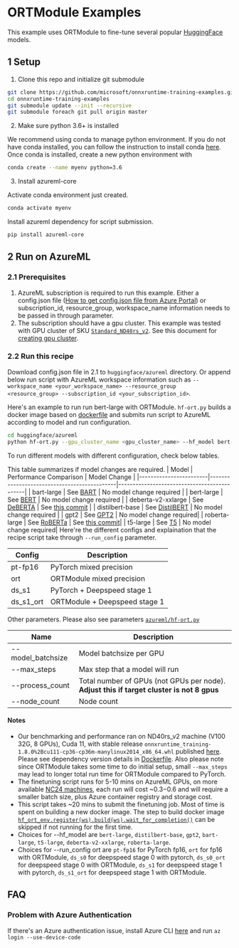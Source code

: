 

# ORTModule Examples
This example uses ORTModule to fine-tune several popular [HuggingFace](https://huggingface.co/) models.

## 1 Setup
1. Clone this repo and initialize git submodule
```bash
git clone https://github.com/microsoft/onnxruntime-training-examples.git
cd onnxruntime-training-examples
git submodule update --init --recursive
git submodule foreach git pull origin master
```
2. Make sure python 3.6+ is installed

We recommend using conda to manage python environment. If you do not have conda installed, you can follow the instruction to install conda [here](https://conda.io/projects/conda/en/latest/user-guide/install/index.html). Once conda is installed, create a new python environment with 
```bash
conda create --name myenv python=3.6
```
3. Install azureml-core

Activate conda environment just created.
```bash
conda activate myenv
```
Install azureml dependency for script submission.
```bash
pip install azureml-core
```
## 2 Run on AzureML
### 2.1 Prerequisites
1. AzureML subscription is required to run this example. Either a config.json file ([How to get config.json file from Azure Portal](https://docs.microsoft.com/en-us/azure/machine-learning/how-to-configure-environment#workspace)) or subscription_id, resource_group, workspace_name information needs to be passed in through parameter.
2. The subscription should have a gpu cluster. This example was tested with GPU cluster of SKU [`Standard_ND40rs_v2`](https://docs.microsoft.com/en-us/azure/virtual-machines/ndv2-series). See this document for [creating gpu cluster](https://docs.microsoft.com/en-us/azure/machine-learning/how-to-create-attach-compute-cluster?tabs=python).
### 2.2 Run this recipe
Download config.json file in 2.1 to `huggingface/azureml` directory. Or append below run script with AzureML workspace information such as `--workspace_name <your_workspace_name> --resource_group 
<resource_group> --subscription_id <your_subscription_id>`.

Here's an example to run run bert-large with ORTModule. `hf-ort.py` builds a docker image based on [dockerfile](docker\Dockerfile) and submits run script to AzureML according to model and run configuration.
```bash
cd huggingface/azureml
python hf-ort.py --gpu_cluster_name <gpu_cluster_name> --hf_model bert-large --run_config ort
```
To run different models with different configuration, check below tables.

This table summarizes if model changes are required.
| Model                | Performance Comparison                      | Model Change                                |
|------------------------|---------------------------------------------|---------------------------------------------|
| bart-large      | See [BART](BART.md)             | No model change required |
| bert-large       | See [BERT](BERT.md)             | No model change required |
| deberta-v2-xxlarge   | See [DeBERTA](DeBERTA.md)       | See [this commit](https://github.com/microsoft/huggingface-transformers/commit/0b2532a4f1df90858472d1eb2ca3ac4eaea42af1) |
| distilbert-base | See [DistilBERT](DistilBERT.md) | No model change required |
| gpt2       | See [GPT2](GPT2.md)             | No model change required|
| roberta-large    | See [RoBERTa](RoBERTa.md)       | See [this commit](https://github.com/microsoft/huggingface-transformers/commit/b25c43e533c5cadbc4734cc3615563a2304c18a2)|
| t5-large         | See [T5](T5.md)                 | No model change required|
Here're the different configs and explaination that the recipe script take through `--run_config` parameter.

| Config    | Description |
|-----------|-------------|
| pt-fp16   | PyTorch mixed precision | 
| ort       | ORTModule mixed precision |
| ds_s1     | PyTorch + Deepspeed stage 1 |
| ds_s1_ort | ORTModule + Deepspeed stage 1|
Other parameters. Please also see parameters [`azureml/hf-ort.py`](azureml/hf-ort.py#L64)

| Name               | Description |
|--------------------|-------------|
| --model_batchsize  | Model batchsize per GPU | 
| --max_steps        | Max step that a model will run |
| --process_count    | Total number of GPUs (not GPUs per node). **Adjust this if target cluster is not 8 gpus** |
| --node_count       | Node count|
#### Notes
- Our benchmarking and performance ran on ND40rs_v2 machine (V100 32G, 8 GPUs), Cuda 11, with stable release `onnxruntime_training-1.8.0%2Bcu111-cp36-cp36m-manylinux2014_x86_64.whl` published [here](https://onnxruntimepackages.z14.web.core.windows.net/onnxruntime_stable_cu111.html). Please see dependency version details in [Dockerfile](docker/Dockerfile). Also please note since ORTModule takes some time to do initial setup, small `--max_steps` may lead to longer total run time for ORTModule compared to PyTorch.
- The finetuning script runs for 5-10 mins on AzureML GPUs, on more available [NC24 machines](https://azure.microsoft.com/en-us/pricing/details/machine-learning/), each run will cost ~$0.3-$0.6 and will require a smaller batch size, plus Azure container registry and storage cost.
- This script takes ~20 mins to submit the finetuning job. Most of time is spent on building a new docker image. The step to build docker image [`hf_ort_env.register(ws).build(ws).wait_for_completion()`](azureml/hf-ort.py#L133) can be skipped if not running for the first time.
- Choices for --hf_model are `bert-large`, `distilbert-base`, `gpt2`, `bart-large`, `t5-large`, `deberta-v2-xxlarge`, `roberta-large`.
- Choices for --run_config ort are `pt-fp16` for PyTorch fp16, `ort` for fp16 with ORTModule, `ds_s0` for deepspeed stage 0 with pytorch, `ds_s0_ort` for deepspeed stage 0 with ORTModule, `ds_s1` for deepspeed stage 1 with pytorch, `ds_s1_ort` for deepspeed stage 1 with ORTModule.

## FAQ
### Problem with Azure Authentication
If there's an Azure authentication issue, install Azure CLI [here](https://docs.microsoft.com/en-us/cli/azure/) and run `az login --use-device-code`
